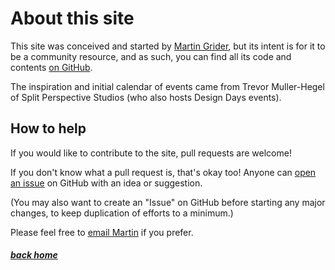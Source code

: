 
# About this site

This site was conceived and started by [Martin Grider](http://martingrider.name/), but its intent is for it to be a community resource, and as such, you can find all its code and contents [on GitHub](https://github.com/Boardgame-Design/boardgame-design.github.io).

The inspiration and initial calendar of events came from Trevor Muller-Hegel of Split Perspective Studios (who also hosts Design Days events).

## How to help

If you would like to contribute to the site, pull requests are welcome!

If you don't know what a pull request is, that's okay too! Anyone can [open an issue](https://github.com/Boardgame-Design/boardgame-design.github.io/issues) on GitHub with an idea or suggestion.

(You may also want to create an "Issue" on GitHub before starting any major changes, to keep duplication of efforts to a minimum.)

Please feel free to [email Martin](mailto:website@boardgame.design) if you prefer.


##### [back home](/)

